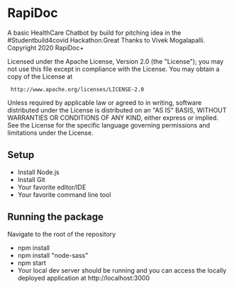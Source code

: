 # RapiDoc
A basic HealthCare Chatbot by build for pitching idea in the #Studentbuild4covid Hackathon.Great Thanks to Vivek Mogalapalli.
Copyright 2020 RapiDoc+

   Licensed under the Apache License, Version 2.0 (the "License");
   you may not use this file except in compliance with the License.
   You may obtain a copy of the License at

     http://www.apache.org/licenses/LICENSE-2.0

   Unless required by applicable law or agreed to in writing, software
   distributed under the License is distributed on an "AS IS" BASIS,
   WITHOUT WARRANTIES OR CONDITIONS OF ANY KIND, either express or implied.
   See the License for the specific language governing permissions and
   limitations under the License.
   
   
 ## Setup
   
  - Install Node.js
  - Install Git
  - Your favorite editor/IDE
  - Your favorite command line tool
  
 ## Running the package
 
 Navigate to the root of the repository
 - npm install
 - npm install "node-sass"
 - npm start
 - Your local dev server should be running and you can access the locally deployed application at http://localhost:3000
